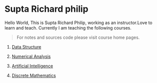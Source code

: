 Supta Richard philip
======================
Hello World,
This is Supta Richard Philip, working as an instructor.Love to learn and teach. Currently I am teaching the following courses.
> For notes and sources code please visit course home pages.

1. [Data Structure](https://suptaphilip.github.io/CityUniversity-DataStructure/)

2. [Numerical Analysis](https://suptaphilip.github.io/CityUniversity-NumericalAnalysis/)

3. [Artificial Intelligence](https://suptaphilip.github.io/Artificial-Intelligence/)
4. [Discrete Mathematics](https://suptaphilip.github.io/CityUniversity-Discrete-Math/)


